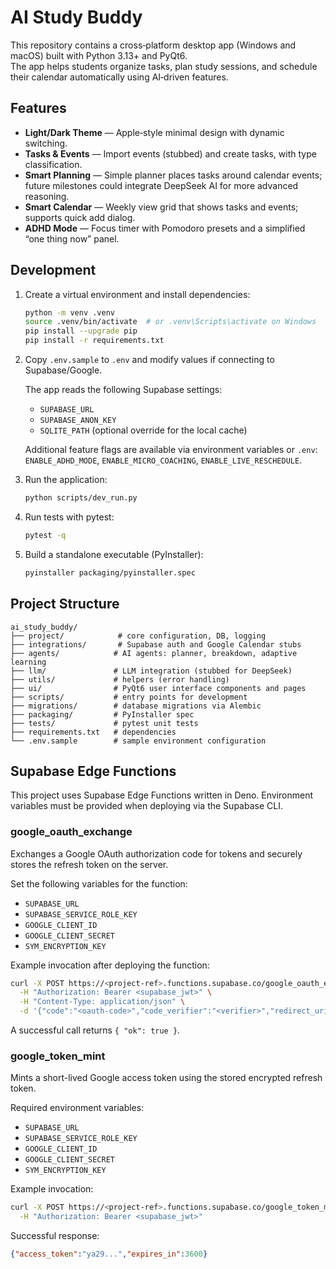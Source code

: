 # AI Study Buddy

This repository contains a cross‑platform desktop app (Windows and macOS) built with Python 3.13+ and PyQt6.  
The app helps students organize tasks, plan study sessions, and schedule their calendar automatically using AI‑driven features.  

## Features

- **Light/Dark Theme** — Apple‑style minimal design with dynamic switching.  
- **Tasks & Events** — Import events (stubbed) and create tasks, with type classification.  
- **Smart Planning** — Simple planner places tasks around calendar events; future milestones could integrate DeepSeek AI for more advanced reasoning.  
- **Smart Calendar** — Weekly view grid that shows tasks and events; supports quick add dialog.  
- **ADHD Mode** — Focus timer with Pomodoro presets and a simplified “one thing now” panel.  

## Development

1. Create a virtual environment and install dependencies:
   ```bash
   python -m venv .venv
   source .venv/bin/activate  # or .venv\Scripts\activate on Windows
   pip install --upgrade pip
   pip install -r requirements.txt
   ```

2. Copy `.env.sample` to `.env` and modify values if connecting to Supabase/Google.

   The app reads the following Supabase settings:
   - `SUPABASE_URL`
   - `SUPABASE_ANON_KEY`
   - `SQLITE_PATH` (optional override for the local cache)

   Additional feature flags are available via environment variables or `.env`:
   `ENABLE_ADHD_MODE`, `ENABLE_MICRO_COACHING`, `ENABLE_LIVE_RESCHEDULE`.

3. Run the application:
   ```bash
   python scripts/dev_run.py
   ```

4. Run tests with pytest:
   ```bash
   pytest -q
   ```

5. Build a standalone executable (PyInstaller):
   ```bash
   pyinstaller packaging/pyinstaller.spec
   ```

## Project Structure

```
ai_study_buddy/
├── project/            # core configuration, DB, logging
├── integrations/       # Supabase auth and Google Calendar stubs
├── agents/            # AI agents: planner, breakdown, adaptive learning
├── llm/               # LLM integration (stubbed for DeepSeek)
├── utils/             # helpers (error handling)
├── ui/                # PyQt6 user interface components and pages
├── scripts/           # entry points for development
├── migrations/        # database migrations via Alembic
├── packaging/         # PyInstaller spec
├── tests/             # pytest unit tests
├── requirements.txt   # dependencies
└── .env.sample        # sample environment configuration
```

## Supabase Edge Functions

This project uses Supabase Edge Functions written in Deno. Environment variables must be provided when deploying via the Supabase CLI.

### google_oauth_exchange

Exchanges a Google OAuth authorization code for tokens and securely stores the refresh token on the server.

Set the following variables for the function:

- `SUPABASE_URL`
- `SUPABASE_SERVICE_ROLE_KEY`
- `GOOGLE_CLIENT_ID`
- `GOOGLE_CLIENT_SECRET`
- `SYM_ENCRYPTION_KEY`

Example invocation after deploying the function:

```bash
curl -X POST https://<project-ref>.functions.supabase.co/google_oauth_exchange \
  -H "Authorization: Bearer <supabase_jwt>" \
  -H "Content-Type: application/json" \
  -d '{"code":"<oauth-code>","code_verifier":"<verifier>","redirect_uri":"http://localhost:8765/callback"}'
```

A successful call returns `{ "ok": true }`.

### google_token_mint

Mints a short-lived Google access token using the stored encrypted refresh token.

Required environment variables:

- `SUPABASE_URL`
- `SUPABASE_SERVICE_ROLE_KEY`
- `GOOGLE_CLIENT_ID`
- `GOOGLE_CLIENT_SECRET`
- `SYM_ENCRYPTION_KEY`

Example invocation:

```bash
curl -X POST https://<project-ref>.functions.supabase.co/google_token_mint \
  -H "Authorization: Bearer <supabase_jwt>"
```

Successful response:

```json
{"access_token":"ya29...","expires_in":3600}
```

